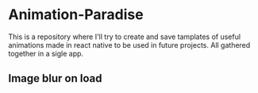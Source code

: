 # Animation-Paradise
This is a repository where I'll try to create and save tamplates of useful animations made in react native to be used in future projects. All gathered together in a sigle app.

## Image blur on load
